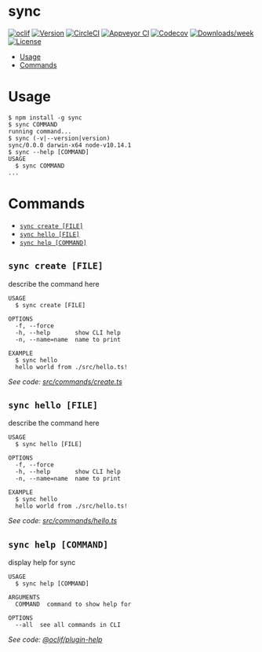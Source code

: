 sync
====



[![oclif](https://img.shields.io/badge/cli-oclif-brightgreen.svg)](https://oclif.io)
[![Version](https://img.shields.io/npm/v/sync.svg)](https://npmjs.org/package/sync)
[![CircleCI](https://circleci.com/gh/shishidosoichiro/sync/tree/master.svg?style=shield)](https://circleci.com/gh/shishidosoichiro/sync/tree/master)
[![Appveyor CI](https://ci.appveyor.com/api/projects/status/github/shishidosoichiro/sync?branch=master&svg=true)](https://ci.appveyor.com/project/shishidosoichiro/sync/branch/master)
[![Codecov](https://codecov.io/gh/shishidosoichiro/sync/branch/master/graph/badge.svg)](https://codecov.io/gh/shishidosoichiro/sync)
[![Downloads/week](https://img.shields.io/npm/dw/sync.svg)](https://npmjs.org/package/sync)
[![License](https://img.shields.io/npm/l/sync.svg)](https://github.com/shishidosoichiro/sync/blob/master/package.json)

<!-- toc -->
* [Usage](#usage)
* [Commands](#commands)
<!-- tocstop -->
# Usage
<!-- usage -->
```sh-session
$ npm install -g sync
$ sync COMMAND
running command...
$ sync (-v|--version|version)
sync/0.0.0 darwin-x64 node-v10.14.1
$ sync --help [COMMAND]
USAGE
  $ sync COMMAND
...
```
<!-- usagestop -->
# Commands
<!-- commands -->
* [`sync create [FILE]`](#sync-create-file)
* [`sync hello [FILE]`](#sync-hello-file)
* [`sync help [COMMAND]`](#sync-help-command)

## `sync create [FILE]`

describe the command here

```
USAGE
  $ sync create [FILE]

OPTIONS
  -f, --force
  -h, --help       show CLI help
  -n, --name=name  name to print

EXAMPLE
  $ sync hello
  hello world from ./src/hello.ts!
```

_See code: [src/commands/create.ts](https://github.com/shishidosoichiro/sync/blob/v0.0.0/src/commands/create.ts)_

## `sync hello [FILE]`

describe the command here

```
USAGE
  $ sync hello [FILE]

OPTIONS
  -f, --force
  -h, --help       show CLI help
  -n, --name=name  name to print

EXAMPLE
  $ sync hello
  hello world from ./src/hello.ts!
```

_See code: [src/commands/hello.ts](https://github.com/shishidosoichiro/sync/blob/v0.0.0/src/commands/hello.ts)_

## `sync help [COMMAND]`

display help for sync

```
USAGE
  $ sync help [COMMAND]

ARGUMENTS
  COMMAND  command to show help for

OPTIONS
  --all  see all commands in CLI
```

_See code: [@oclif/plugin-help](https://github.com/oclif/plugin-help/blob/v2.1.4/src/commands/help.ts)_
<!-- commandsstop -->
